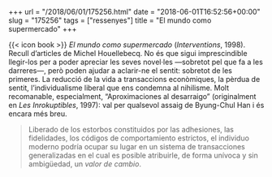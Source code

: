 +++
url = "/2018/06/01/175256.html"
date = "2018-06-01T16:52:56+00:00"
slug = "175256"
tags = ["ressenyes"]
title = "El mundo como supermercado"
+++

{{< icon book >}} *El mundo como supermercado* (*Interventions*, 1998). Recull d’articles de Michel Houellebecq. No és que sigui imprescindible llegir-los per a poder apreciar les seves novel·les —sobretot pel que fa a les darreres—, però poden ajudar a aclarir-ne el sentit: sobretot de les primeres. La reducció de la vida a transaccions econòmiques, la pèrdua de sentit, l’individualisme liberal que ens condemna al nihilisme. Molt recomanable, especialment, “Aproximaciones al desarraigo” (originalment en *Les Inrokuptibles*, 1997): val per qualsevol assaig de Byung-Chul Han i és encara més breu.

> Liberado de los estorbos constituidos por las adhesiones, las fidelidades, los códigos de comportamiento estrictos, el individuo moderno podría ocupar su lugar en un sistema de transacciones generalizadas en el cual es posible atribuirle, de forma unívoca y sin ambigüedad, un *valor de cambio*.

